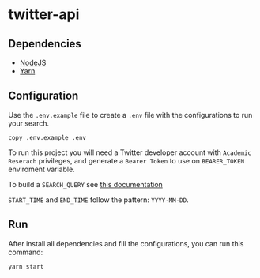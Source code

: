 # twitter-api

## Dependencies 
- [NodeJS](https://nodejs.org/en/download/)
- [Yarn](https://classic.yarnpkg.com/lang/en/docs/install)

## Configuration

Use the `.env.example` file to create a `.env` file with the configurations to run your search.

```
copy .env.example .env
``` 

To run this project you will need a Twitter developer account with `Academic Reserach` privileges, and generate a `Bearer Token` to use on `BEARER_TOKEN` enviroment variable.

To build a `SEARCH_QUERY` see [this documentation](https://developer.twitter.com/en/docs/twitter-api/tweets/counts/integrate/build-a-query)

`START_TIME` and `END_TIME` follow the pattern: `YYYY-MM-DD`.

## Run

After install all dependencies and fill the configurations, you can run this command:

```
yarn start
```
